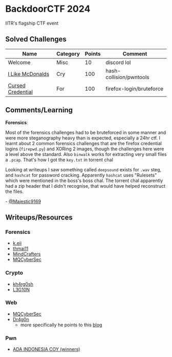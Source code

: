 # BackdoorCTF 2024

IITR's flagship CTF event

## Solved Challenges

| Name | Category | Points | Comment
| --- | --- | --- | --- 
| Welcome | Misc | 10 | discord lol
| [I Like McDonalds](./cry/mcd/) | Cry | 100 | hash-collision/pwntools
| [Cursed Credential](./for/cursed_credentials/) | For | 100 | firefox-login/bruteforce

## Comments/Learning

**Forensics**: 

Most of the forensics challenges had to be bruteforced in some manner and were more
steganography heavy than is expected, especially a 24hr ctf. I learnt about 2 common
forensics challenges that are the firefox credential logins (`firepwd.py`) and XORing 2 images, though
the challenges here were a level above the standard. Also `binwalk` works for extracting very small files 
a `.pcap`. That's how I got the `key.txt` in torrent chal

Looking at writeups I saw something called `deepsound` exists for `.wav` steg, and `hashcat` for password cracking. 
Apparently `hashcat` uses "Rulesets" which were mentioned in the boss's boss chal.
The torrent chal apparently had a zip header that I didn't recognise, that would have helped
reconstruct the files.

\- [@Majestic9169](https://github.com/Majestic9169)

## Writeups/Resources

### Forensics

- [k.eii](https://1keii.vercel.app/posts/backdoor-ctf-2024/)
- [thmai11](https://github.com/thmai11/writeups/tree/main/backdoorctf)
- [MindCrafters](https://kerszl.github.io/hacking/walkthrough/ctf/ctf-backdoorctf-torrent/)
- [MQCyberSec](https://seall.dev/posts/backdoorctf2024)

### Crypto

- [kh4rg0sh](https://github.com/kh4rg0sh/kh4rg0sh.github.io)
- [L3G10N](https://discord.com/channels/916568950375059476/916693278701781103/1320760127741231186)

### Web 

- [MQCyberSec](https://seall.dev/posts/backdoorctf2024)
- [Dr4g0n](https://discord.com/channels/916568950375059476/916693363045072906/1320763741163229184)
  - more specifically he points to this [blog](https://blog.huli.tw/2024/09/07/en/idek-ctf-2024-iframe/)

### Pwn

- [ADA INDONESIA COY (winners)](https://hyggehalcyon.gitbook.io/page/ctfs/2024/backdoorctf)


